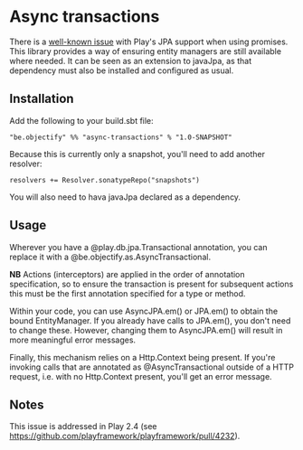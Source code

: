 Async transactions
==================

There is a [well-known issue](https://github.com/playframework/playframework/pull/2042) with Play's JPA support when
using promises.  This library provides a way of ensuring entity managers are still available where needed.  It can be
seen as an extension to javaJpa, as that dependency must also be installed and configured as usual.

Installation
------------
Add the following to your build.sbt file:

    "be.objectify" %% "async-transactions" % "1.0-SNAPSHOT" 

Because this is currently only a snapshot, you'll need to add another resolver:

    resolvers += Resolver.sonatypeRepo("snapshots")

You will also need to hava javaJpa declared as a dependency.

Usage
-----
Wherever you have a @play.db.jpa.Transactional annotation, you can replace it with a @be.objectify.as.AsyncTransactional.

**NB** Actions (interceptors) are applied in the order of annotation specification, so to ensure the transaction is
present for subsequent actions this must be the first annotation specified for a type or method.

Within your code, you can use AsyncJPA.em() or JPA.em() to obtain the bound EntityManager.  If you already have calls
to JPA.em(), you don't need to change these.  However, changing them to AsyncJPA.em() will result in more meaningful
error messages.

Finally, this mechanism relies on a Http.Context being present.  If you're invoking calls that are annotated as
@AsyncTransactional outside of a HTTP request, i.e. with no Http.Context present, you'll get an error message.

Notes
-----
This issue is addressed in Play 2.4 (see https://github.com/playframework/playframework/pull/4232).
